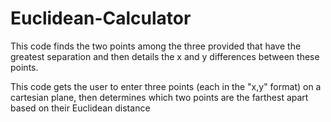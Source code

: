 # Euclidean-Calculator
This code finds the two points among the three provided that have the greatest separation and then details the x and y differences between these points.

This code gets the user to enter three points (each in the "x,y" format) on a cartesian plane, then determines which two points are the farthest apart based on their Euclidean distance
